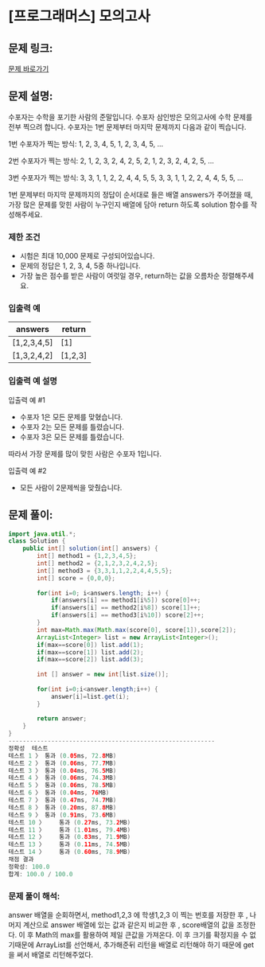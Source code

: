 # [프로그래머스] 모의고사

## 문제 링크:

[문제 바로가기](https://school.programmers.co.kr/learn/courses/30/lessons/42840)

## 문제 설명:

수포자는 수학을 포기한 사람의 준말입니다. 수포자 삼인방은 모의고사에 수학 문제를 전부 찍으려 합니다. 수포자는 1번 문제부터 마지막 문제까지 다음과 같이 찍습니다.

1번 수포자가 찍는 방식: 1, 2, 3, 4, 5, 1, 2, 3, 4, 5, ...

2번 수포자가 찍는 방식: 2, 1, 2, 3, 2, 4, 2, 5, 2, 1, 2, 3, 2, 4, 2, 5, ...

3번 수포자가 찍는 방식: 3, 3, 1, 1, 2, 2, 4, 4, 5, 5, 3, 3, 1, 1, 2, 2, 4, 4, 5, 5, ...

1번 문제부터 마지막 문제까지의 정답이 순서대로 들은 배열 answers가 주어졌을 때, 가장 많은 문제를 맞힌 사람이 누구인지 배열에 담아 return 하도록 solution 함수를 작성해주세요.

### 제한 조건

- 시험은 최대 10,000 문제로 구성되어있습니다.
- 문제의 정답은 1, 2, 3, 4, 5중 하나입니다.
- 가장 높은 점수를 받은 사람이 여럿일 경우, return하는 값을 오름차순 정렬해주세요.

### 입출력 예

| answers | return |
| --- | --- |
| [1,2,3,4,5] | [1] |
| [1,3,2,4,2] | [1,2,3] |

### 입출력 예 설명

입출력 예 #1

- 수포자 1은 모든 문제를 맞혔습니다.
- 수포자 2는 모든 문제를 틀렸습니다.
- 수포자 3은 모든 문제를 틀렸습니다.

따라서 가장 문제를 많이 맞힌 사람은 수포자 1입니다.

입출력 예 #2

- 모든 사람이 2문제씩을 맞췄습니다.

## 문제 풀이:

```java
import java.util.*;
class Solution {
    public int[] solution(int[] answers) {
        int[] method1 = {1,2,3,4,5};
        int[] method2 = {2,1,2,3,2,4,2,5};
        int[] method3 = {3,3,1,1,2,2,4,4,5,5};
        int[] score = {0,0,0};
        
        for(int i=0; i<answers.length; i++) {
            if(answers[i] == method1[i%5]) score[0]++;
            if(answers[i] == method2[i%8]) score[1]++;
            if(answers[i] == method3[i%10]) score[2]++;
        }
        int max=Math.max(Math.max(score[0], score[1]),score[2]);
        ArrayList<Integer> list = new ArrayList<Integer>();
        if(max==score[0]) list.add(1);
        if(max==score[1]) list.add(2);
        if(max==score[2]) list.add(3);
        
        int [] answer = new int[list.size()];
        
        for(int i=0;i<answer.length;i++) {
        	answer[i]=list.get(i);
        }
        
        return answer;
    }
}
----------------------------------------------------------
정확성  테스트
테스트 1 〉	통과 (0.05ms, 72.8MB)
테스트 2 〉	통과 (0.06ms, 77.7MB)
테스트 3 〉	통과 (0.04ms, 76.5MB)
테스트 4 〉	통과 (0.06ms, 74.3MB)
테스트 5 〉	통과 (0.06ms, 78.5MB)
테스트 6 〉	통과 (0.04ms, 76MB)
테스트 7 〉	통과 (0.47ms, 74.7MB)
테스트 8 〉	통과 (0.20ms, 87.8MB)
테스트 9 〉	통과 (0.91ms, 73.6MB)
테스트 10 〉	통과 (0.27ms, 73.2MB)
테스트 11 〉	통과 (1.01ms, 79.4MB)
테스트 12 〉	통과 (0.83ms, 71.9MB)
테스트 13 〉	통과 (0.11ms, 74.5MB)
테스트 14 〉	통과 (0.60ms, 78.9MB)
채점 결과
정확성: 100.0
합계: 100.0 / 100.0
```

### **문제 풀이 해석:**

answer 배열을 순회하면서, method1,2,3 에 학생1,2,3 이 찍는 번호를 저장한 후 , 나머지 계산으로 answer 배열에 있는 값과 같은지 비교한 후 , score배열의 값을 조정한다. 이 후 Math의 max를 활용하여 제일 큰값을 가져온다. 이 후 크기를 확정지을 수 없기때문에 ArrayList를 선언해서, 추가해준뒤 리턴을 배열로 리턴해야 하기 때문에 get을 써서 배열로 리턴해주었다.